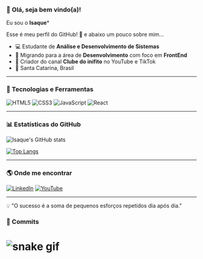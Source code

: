 ### 👋 Olá, seja bem vindo(a)!
  Eu sou o **Isaque***

Esse é meu perfil do GitHub! 🚀
 e abaixo um pouco sobre mim...
 
- 💻 Estudante de **Análise e Desenvolvimento de Sistemas**
- 🔭 Migrando para a área de **Desenvolvimento** com foco em **FrontEnd**
- 🎥 Criador do canal **Clube do inifito** no YouTube e TikTok
- 📍 Santa Catarina, Brasil

---

### 🔧 Tecnologias e Ferramentas

![HTML5](https://img.shields.io/badge/HTML5-%23E34F26.svg?style=for-the-badge&logo=html5&logoColor=white)
![CSS3](https://img.shields.io/badge/CSS3-%231572B6.svg?style=for-the-badge&logo=css3&logoColor=white)
![JavaScript](https://img.shields.io/badge/JavaScript-%23F7DF1E.svg?style=for-the-badge&logo=javascript&logoColor=black)
![React](https://img.shields.io/badge/React-%2361DAFB.svg?style=for-the-badge&logo=react&logoColor=black)

---

### 📊 Estatísticas do GitHub

![Isaque's GitHub stats](https://github-readme-stats.vercel.app/api?username=IsaqueDinba&show_icons=true&theme=radical)

[![Top Langs](https://github-readme-stats.vercel.app/api/top-langs/?username=IsaqueDinba&layout=compact&theme=radical)](https://github.com/anuraghazra/github-readme-stats)

---

### 🌎 Onde me encontrar

[![LinkedIn](https://img.shields.io/badge/LinkedIn-%230A66C2.svg?style=for-the-badge&logo=linkedin&logoColor=white)](https://linkedin.com/in/isaque-santos-720b8b15a)
[![YouTube](https://img.shields.io/badge/YouTube-%23FF0000.svg?style=for-the-badge&logo=youtube&logoColor=white)](https://www.youtube.com/@clubedoinfinito)

---

💡 "O sucesso é a soma de pequenos esforços repetidos dia após dia."




### 🐍 Commits 

# ![snake gif](https://github.com/IsaqueDinba/IsaqueDinba/blob/output/github-contribution-grid-snake.gif)






